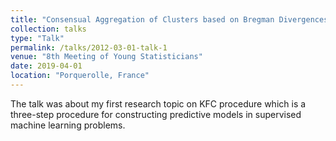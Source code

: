 ```yaml
---
title: "Consensual Aggregation of Clusters based on Bregman Divergences to Improve Predictive Models"
collection: talks
type: "Talk"
permalink: /talks/2012-03-01-talk-1
venue: "8th Meeting of Young Statisticians"
date: 2019-04-01
location: "Porquerolle, France"
---
```


The talk was about my first research topic on KFC procedure which is a three-step procedure for constructing predictive models in supervised machine learning problems.
